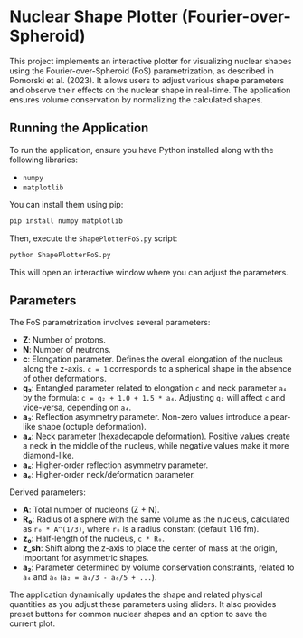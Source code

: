 # Nuclear Shape Plotter (Fourier-over-Spheroid)

This project implements an interactive plotter for visualizing nuclear shapes using the Fourier-over-Spheroid (FoS) parametrization, as described in Pomorski et al. (2023). It allows users to adjust various shape parameters and observe their effects on the nuclear shape in real-time. The application ensures volume conservation by normalizing the calculated shapes.

## Running the Application

To run the application, ensure you have Python installed along with the following libraries:
- `numpy`
- `matplotlib`

You can install them using pip:
```bash
pip install numpy matplotlib
```

Then, execute the `ShapePlotterFoS.py` script:
```bash
python ShapePlotterFoS.py
```

This will open an interactive window where you can adjust the parameters.

## Parameters

The FoS parametrization involves several parameters:

-   **Z**: Number of protons.
-   **N**: Number of neutrons.
-   **c**: Elongation parameter. Defines the overall elongation of the nucleus along the z-axis. `c = 1` corresponds to a spherical shape in the absence of other deformations.
-   **q₂**: Entangled parameter related to elongation `c` and neck parameter `a₄` by the formula: `c = q₂ + 1.0 + 1.5 * a₄`. Adjusting `q₂` will affect `c` and vice-versa, depending on `a₄`.
-   **a₃**: Reflection asymmetry parameter. Non-zero values introduce a pear-like shape (octuple deformation).
-   **a₄**: Neck parameter (hexadecapole deformation). Positive values create a neck in the middle of the nucleus, while negative values make it more diamond-like.
-   **a₅**: Higher-order reflection asymmetry parameter.
-   **a₆**: Higher-order neck/deformation parameter.

Derived parameters:
-   **A**: Total number of nucleons (Z + N).
-   **R₀**: Radius of a sphere with the same volume as the nucleus, calculated as `r₀ * A^(1/3)`, where `r₀` is a radius constant (default 1.16 fm).
-   **z₀**: Half-length of the nucleus, `c * R₀`.
-   **z_sh**: Shift along the z-axis to place the center of mass at the origin, important for asymmetric shapes.
-   **a₂**: Parameter determined by volume conservation constraints, related to `a₄` and `a₆` (`a₂ = a₄/3 - a₆/5 + ...`).

The application dynamically updates the shape and related physical quantities as you adjust these parameters using sliders. It also provides preset buttons for common nuclear shapes and an option to save the current plot.